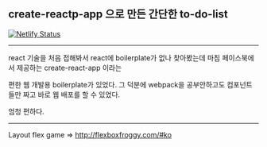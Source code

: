 ## create-reactp-app 으로 만든 간단한 to-do-list
[![Netlify Status](https://api.netlify.com/api/v1/badges/d7df8cdb-8e46-42d5-bc22-25187dfb68fe/deploy-status)](https://app.netlify.com/sites/too-do-list/deploys)
***
react 기술을 처음 접해봐서 react에 boilerplate가 없나 찾아봤는데 마침 페이스북에서 제공하는 create-react-app 이라는 

편한 웹 개발용 boilerplate가 있었다. 그 덕분에 webpack을 공부안하고도 컴포넌트들만 짜고 바로 웹 배포를 할 수 있었다.

엄청 편하다.


***
Layout flex game => http://flexboxfroggy.com/#ko
